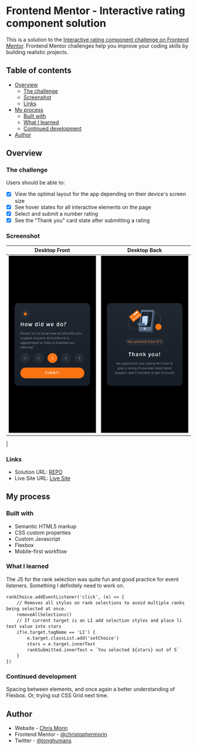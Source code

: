# Frontend Mentor - Interactive rating component solution

This is a solution to the [Interactive rating component challenge on Frontend Mentor](https://www.frontendmentor.io/challenges/interactive-rating-component-koxpeBUmI). Frontend Mentor challenges help you improve your coding skills by building realistic projects. 

## Table of contents

- [Overview](#overview)
  - [The challenge](#the-challenge)
  - [Screenshot](#screenshot)
  - [Links](#links)
- [My process](#my-process)
  - [Built with](#built-with)
  - [What I learned](#what-i-learned)
  - [Continued development](#continued-development)
- [Author](#author)

## Overview

### The challenge

Users should be able to:

- [X] View the optimal layout for the app depending on their device's screen size
- [X] See hover states for all interactive elements on the page
- [X] Select and submit a number rating
- [X] See the "Thank you" card state after submitting a rating

### Screenshot

Desktop Front           |  Desktop Back
:-------------------------:|:-------------------------:
<img src="./images/desktop1.png" alt="Desktop View" width="500"/>  |  <img src="./images/desktop2.png" alt="Desktop View" width="500"/>
  |  


### Links

- Solution URL: [REPO](https://github.com/christophermorin/frontend-mentor/tree/main/interactive-rating-component-main)
- Live Site URL: [Live Site](https://cm-interactive-rating-component.netlify.app/)

## My process

### Built with

- Semantic HTML5 markup
- CSS custom properties
- Custom Javascript
- Flexbox
- Mobile-first workflow

### What I learned

The JS for the rank selection was quite fun and good practice for event listeners. Something I definitely need to work on.

```
rankChoice.addEventListener('click', (e) => {
    // Removes all styles on rank selections to avoid multiple ranks being selected at once.
    removeAllSelections()
    // If current target is an LI add selection styles and place li text value into stars
    if(e.target.tagName == 'LI') {
        e.target.classList.add('setChoice')
        stars = e.target.innerText
        rankSubmitted.innerText = `You selected ${stars} out of 5`
    }
})
```

### Continued development

Spacing between elements, and once again a better understanding of Flexbox. Or, trying out CSS Grid next time.

## Author

- Website - [Chris Morin](https://chrismorin.netlify.app)
- Frontend Mentor - [@christophermorin](https://www.frontendmentor.io/profile/christophermorin)
- Twitter - [@longhumans](https://www.twitter.com/longhumans)
